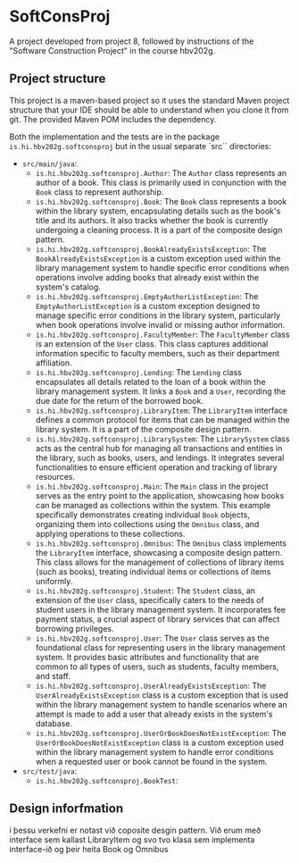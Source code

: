 # SoftConsProj
A project developed from project 8, followed by instructions of the "Software Construction Project" in the course hbv202g. 

## Project structure
This project is a maven-based project so it uses the standard Maven project structure that your IDE should be able to understand when you clone it from git. The provided Maven POM includes the dependency.

Both the implementation and the tests are in the package `is.hi.hbv202g.softconsproj` but in the usual separate `src`` directories:

- `src/main/java`:
    - `is.hi.hbv202g.softconsproj.Author`: The `Author` class represents an author of a book. This class is primarily used in conjunction with the `Book` class to represent authorship. 
    - `is.hi.hbv202g.softconsproj.Book`: The `Book` class represents a book within the library system, encapsulating details such as the book's title and its authors. It also tracks whether the book is currently undergoing a cleaning process. It is a part of the composite design pattern.
    - `is.hi.hbv202g.softconsproj.BookAlreadyExistsException`: The `BookAlreadyExistsException` is a custom exception used within the library management system to handle specific error conditions when operations involve adding books that already exist within the system's catalog.
    - `is.hi.hbv202g.softconsproj.EmptyAuthorListException`: The `EmptyAuthorListException` is a custom exception designed to manage specific error conditions in the library system, particularly when book operations involve invalid or missing author information.
    - `is.hi.hbv202g.softconsproj.FacultyMember`: The `FacultyMember` class is an extension of the `User` class. This class captures additional information specific to faculty members, such as their department affiliation.
    - `is.hi.hbv202g.softconsproj.Lending`: The `Lending` class encapsulates all details related to the loan of a book within the library management system. It links a `Book` and a `User`, recording the due date for the return of the borrowed book.
    - `is.hi.hbv202g.softconsproj.LibraryItem`: The `LibraryItem` interface defines a common protocol for items that can be managed within the library system. It is a part of the composite design pattern.
    - `is.hi.hbv202g.softconsproj.LibrarySystem`: The `LibrarySystem` class acts as the central hub for managing all transactions and entities in the library, such as books, users, and lendings. It integrates several functionalities to ensure efficient operation and tracking of library resources.
    - `is.hi.hbv202g.softconsproj.Main`: The `Main` class in the project serves as the entry point to the application, showcasing how books can be managed as collections within the system. This example specifically demonstrates creating individual `Book` objects, organizing them into collections using the `Omnibus` class, and applying operations to these collections.
    - `is.hi.hbv202g.softconsproj.Omnibus`: The `Omnibus` class implements the `LibraryItem` interface, showcasing a composite design pattern. This class allows for the management of collections of library items (such as books), treating individual items or collections of items uniformly.
    - `is.hi.hbv202g.softconsproj.Student`: The `Student` class, an extension of the `User` class, specifically caters to the needs of student users in the library management system. It incorporates fee payment status, a crucial aspect of library services that can affect borrowing privileges.
    - `is.hi.hbv202g.softconsproj.User`: The `User` class serves as the foundational class for representing users in the library management system. It provides basic attributes and functionality that are common to all types of users, such as students, faculty members, and staff. 
    - `is.hi.hbv202g.softconsproj.UserAlreadyExistsException`: The `UserAlreadyExistsException` class is a custom exception that is used within the library management system to handle scenarios where an attempt is made to add a user that already exists in the system's database. 
    - `is.hi.hbv202g.softconsproj.UserOrBookDoesNotExistException`: The `UserOrBookDoesNotExistException` class is a custom exception used within the library management system to handle error conditions when a requested user or book cannot be found in the system. 
- `src/test/java`:
    - `is.hi.hbv202g.softconsproj.BookTest`: 




## Design inforfmation
í þessu verkefni er notast við coposite desgin pattern. Við erum með interface sem kallast LibraryItem og svo tvo klasa sem implementa interface-ið og þeir heita Book og Omnibus

